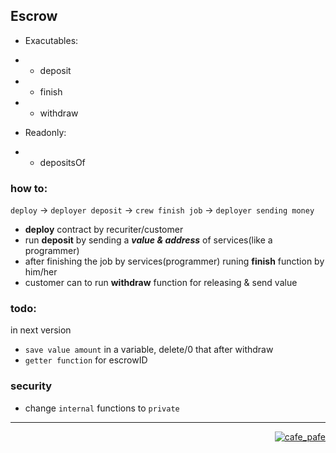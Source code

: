 ## Escrow

- Exacutables:
- - deposit
- - finish
- - withdraw


- Readonly:
- - depositsOf

### how to:

`deploy` -> `deployer deposit` -> `crew finish job` -> `deployer sending money`

- **deploy** contract by recuriter/customer
- run **deposit** by sending a ***value & address*** of services(like a programmer)
- after finishing the job by services(programmer) runing **finish** function by him/her
- customer can to run **withdraw** function for releasing & send value

### todo:
in next version
- ``save value amount`` in a variable, delete/0 that after withdraw
- ``getter function`` for escrowID

### security
- change `internal` functions to `private`

---
<p align="right">
  <a href="https://github.com/mosi-sol" target="blank">
  <img src="https://img.shields.io/badge/Escrow-Contract-blue?style=flat" alt="cafe_pafe" /></a>  
</p>
